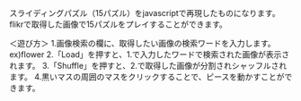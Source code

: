 スライディングパズル（15パズル）をjavascriptで再現したものになります。
flikrで取得した画像で15パズルをプレイすることができます。

＜遊び方＞
1.画像検索の欄に、取得したい画像の検索ワードを入力します。ex)flower
2.「Load」を押すと、1.で入力したワードで検索された画像が表示されます。
3.「Shuffle」を押すと、2.で取得した画像が分割されシャッフルされます。
4.黒いマスの周囲のマスをクリックすることで、ピースを動かすことができます。
